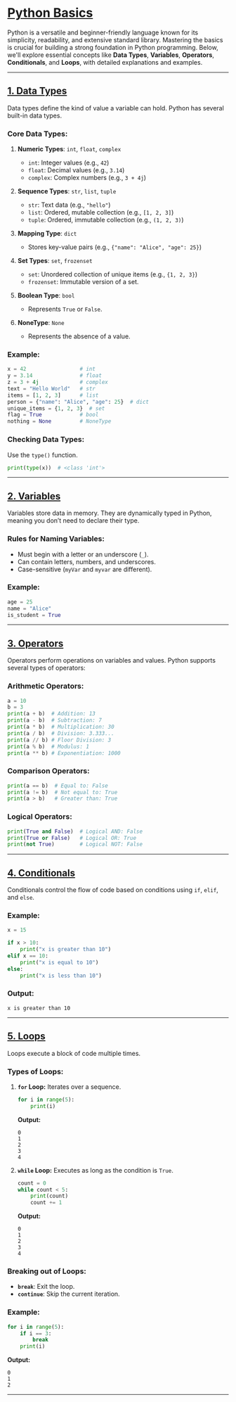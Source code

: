 # [**Python Basics**](#python-basics)

Python is a versatile and beginner-friendly language known for its simplicity, readability, and extensive standard library. Mastering the basics is crucial for building a strong foundation in Python programming. Below, we'll explore essential concepts like **Data Types**, **Variables**, **Operators**, **Conditionals**, and **Loops**, with detailed explanations and examples.

---

## [**1. Data Types**](#1-data-types)
Data types define the kind of value a variable can hold. Python has several built-in data types.

### **Core Data Types:**
1. **Numeric Types**: `int`, `float`, `complex`
   - `int`: Integer values (e.g., `42`)
   - `float`: Decimal values (e.g., `3.14`)
   - `complex`: Complex numbers (e.g., `3 + 4j`)

2. **Sequence Types**: `str`, `list`, `tuple`
   - `str`: Text data (e.g., `"hello"`)
   - `list`: Ordered, mutable collection (e.g., `[1, 2, 3]`)
   - `tuple`: Ordered, immutable collection (e.g., `(1, 2, 3)`)

3. **Mapping Type**: `dict`
   - Stores key-value pairs (e.g., `{"name": "Alice", "age": 25}`)

4. **Set Types**: `set`, `frozenset`
   - `set`: Unordered collection of unique items (e.g., `{1, 2, 3}`)
   - `frozenset`: Immutable version of a set.

5. **Boolean Type**: `bool`
   - Represents `True` or `False`.

6. **NoneType**: `None`
   - Represents the absence of a value.

### **Example:**
```python
x = 42                 # int
y = 3.14               # float
z = 3 + 4j             # complex
text = "Hello World"   # str
items = [1, 2, 3]      # list
person = {"name": "Alice", "age": 25}  # dict
unique_items = {1, 2, 3}  # set
flag = True            # bool
nothing = None         # NoneType
```

### **Checking Data Types:**
Use the `type()` function.
```python
print(type(x))  # <class 'int'>
```

---

## [**2. Variables**](#2-variables)
Variables store data in memory. They are dynamically typed in Python, meaning you don’t need to declare their type.

### **Rules for Naming Variables:**
- Must begin with a letter or an underscore (`_`).
- Can contain letters, numbers, and underscores.
- Case-sensitive (`myVar` and `myvar` are different).

### **Example:**
```python
age = 25
name = "Alice"
is_student = True
```

---

## [**3. Operators**](#3-operators)
Operators perform operations on variables and values. Python supports several types of operators:

### **Arithmetic Operators:**
```python
a = 10
b = 3
print(a + b)  # Addition: 13
print(a - b)  # Subtraction: 7
print(a * b)  # Multiplication: 30
print(a / b)  # Division: 3.333...
print(a // b) # Floor Division: 3
print(a % b)  # Modulus: 1
print(a ** b) # Exponentiation: 1000
```

### **Comparison Operators:**
```python
print(a == b)  # Equal to: False
print(a != b)  # Not equal to: True
print(a > b)   # Greater than: True
```

### **Logical Operators:**
```python
print(True and False)  # Logical AND: False
print(True or False)   # Logical OR: True
print(not True)        # Logical NOT: False
```

---

## [**4. Conditionals**](#4-conditionals)
Conditionals control the flow of code based on conditions using `if`, `elif`, and `else`.

### **Example:**
```python
x = 15

if x > 10:
    print("x is greater than 10")
elif x == 10:
    print("x is equal to 10")
else:
    print("x is less than 10")
```

### **Output:**
```
x is greater than 10
```

---

## [**5. Loops**](#5-loops)
Loops execute a block of code multiple times.

### **Types of Loops:**
1. **`for` Loop:**
   Iterates over a sequence.
   ```python
   for i in range(5):
       print(i)
   ```
   **Output:**
   ```
   0
   1
   2
   3
   4
   ```

2. **`while` Loop:**
   Executes as long as the condition is `True`.
   ```python
   count = 0
   while count < 5:
       print(count)
       count += 1
   ```
   **Output:**
   ```
   0
   1
   2
   3
   4
   ```

### **Breaking out of Loops:**
- **`break`**: Exit the loop.
- **`continue`**: Skip the current iteration.

### **Example:**
```python
for i in range(5):
    if i == 3:
        break
    print(i)
```
**Output:**
```
0
1
2
```
---

